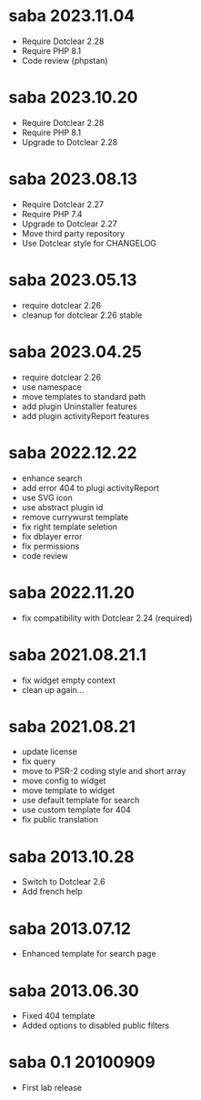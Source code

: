 saba 2023.11.04
===========================================================
* Require Dotclear 2.28
* Require PHP 8.1
* Code review (phpstan)

saba 2023.10.20
===========================================================
* Require Dotclear 2.28
* Require PHP 8.1
* Upgrade to Dotclear 2.28

saba 2023.08.13
===========================================================
* Require Dotclear 2.27
* Require PHP 7.4
* Upgrade to Dotclear 2.27
* Move third party repository
* Use Dotclear style for CHANGELOG

saba 2023.05.13
===========================================================
* require dotclear 2.26
* cleanup for dotclear 2.26 stable

saba 2023.04.25
===========================================================
* require dotclear 2.26
* use namespace
* move templates to standard path
* add plugin Uninstaller features
* add plugin activityReport features

saba 2022.12.22
===========================================================
* enhance search
* add error 404 to plugi activityReport
* use SVG icon
* use abstract plugin id
* remove currywurst template
* fix right template seletion
* fix dblayer error
* fix permissions
* code review

saba 2022.11.20
===========================================================
* fix compatibility with Dotclear 2.24 (required)

saba 2021.08.21.1
===========================================================
* fix widget empty context
* clean up again...

saba 2021.08.21
===========================================================
* update license
* fix query
* move to PSR-2 coding style and short array
* move config to widget
* move template to widget
* use default template for search
* use custom template for 404
* fix public translation

saba 2013.10.28
===========================================================
* Switch to Dotclear 2.6
* Add french help

saba 2013.07.12
===========================================================
* Enhanced template for search page

saba 2013.06.30
===========================================================
* Fixed 404 template
* Added options to disabled public filters

saba 0.1 20100909
===========================================================
* First lab release